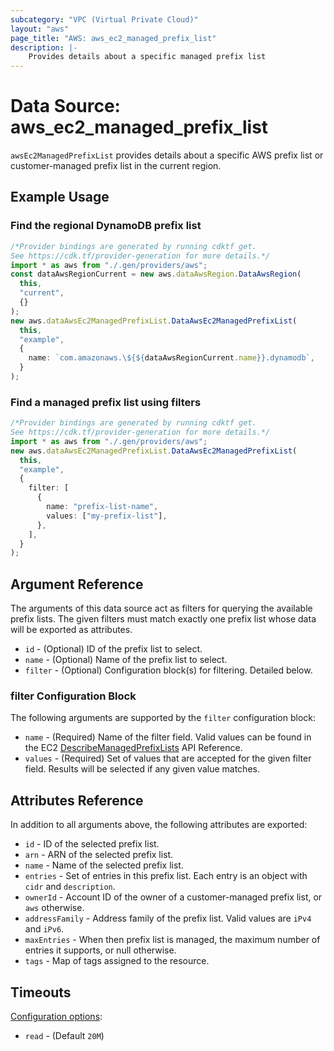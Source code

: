 ```yaml
---
subcategory: "VPC (Virtual Private Cloud)"
layout: "aws"
page_title: "AWS: aws_ec2_managed_prefix_list"
description: |-
    Provides details about a specific managed prefix list
---
```


# Data Source: aws\_ec2\_managed\_prefix\_list

`awsEc2ManagedPrefixList` provides details about a specific AWS prefix list or
customer-managed prefix list in the current region.

## Example Usage

### Find the regional DynamoDB prefix list

```typescript
/*Provider bindings are generated by running cdktf get.
See https://cdk.tf/provider-generation for more details.*/
import * as aws from "./.gen/providers/aws";
const dataAwsRegionCurrent = new aws.dataAwsRegion.DataAwsRegion(
  this,
  "current",
  {}
);
new aws.dataAwsEc2ManagedPrefixList.DataAwsEc2ManagedPrefixList(
  this,
  "example",
  {
    name: `com.amazonaws.\${${dataAwsRegionCurrent.name}}.dynamodb`,
  }
);

```

### Find a managed prefix list using filters

```typescript
/*Provider bindings are generated by running cdktf get.
See https://cdk.tf/provider-generation for more details.*/
import * as aws from "./.gen/providers/aws";
new aws.dataAwsEc2ManagedPrefixList.DataAwsEc2ManagedPrefixList(
  this,
  "example",
  {
    filter: [
      {
        name: "prefix-list-name",
        values: ["my-prefix-list"],
      },
    ],
  }
);

```

## Argument Reference

The arguments of this data source act as filters for querying the available
prefix lists. The given filters must match exactly one prefix list
whose data will be exported as attributes.

* `id` - (Optional) ID of the prefix list to select.
* `name` - (Optional) Name of the prefix list to select.
* `filter` - (Optional) Configuration block(s) for filtering. Detailed below.

### filter Configuration Block

The following arguments are supported by the `filter` configuration block:

* `name` - (Required) Name of the filter field. Valid values can be found in the EC2 [DescribeManagedPrefixLists](https://docs.aws.amazon.com/AWSEC2/latest/APIReference/API_DescribeManagedPrefixLists.html) API Reference.
* `values` - (Required) Set of values that are accepted for the given filter field. Results will be selected if any given value matches.

## Attributes Reference

In addition to all arguments above, the following attributes are exported:

* `id` - ID of the selected prefix list.
* `arn` - ARN of the selected prefix list.
* `name` - Name of the selected prefix list.
* `entries` - Set of entries in this prefix list. Each entry is an object with `cidr` and `description`.
* `ownerId` - Account ID of the owner of a customer-managed prefix list, or `aws` otherwise.
* `addressFamily` - Address family of the prefix list. Valid values are `iPv4` and `iPv6`.
* `maxEntries` - When then prefix list is managed, the maximum number of entries it supports, or null otherwise.
* `tags` - Map of tags assigned to the resource.

## Timeouts

[Configuration options](https://developer.hashicorp.com/terraform/language/resources/syntax#operation-timeouts):

* `read` - (Default `20M`)

